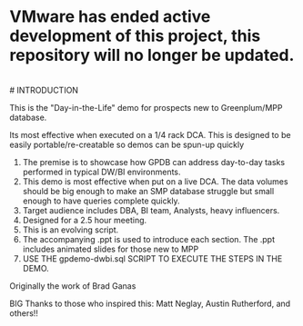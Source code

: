 <h1> VMware has ended active development of this project, this repository will no longer be updated.</h1><br># INTRODUCTION

This is the "Day-in-the-Life" demo for prospects new to Greenplum/MPP database. 

Its most effective when executed on a 1/4 rack DCA.  This is designed to be easily portable/re-creatable so demos can be spun-up quickly

1. The premise is to showcase how GPDB can address day-to-day tasks performed in typical DW/BI environments.  
2. This demo is most effective when put on a live DCA.  The data volumes should be big enough to make an SMP database struggle but small enough to have queries complete quickly.
3. Target audience includes DBA, BI team, Analysts,  heavy influencers.  
4. Designed for a 2.5 hour meeting.
5. This is an evolving script.
6. The accompanying .ppt is used to introduce each section.  The .ppt includes animated slides for those new to MPP
7. USE THE gpdemo-dwbi.sql SCRIPT TO EXECUTE THE STEPS IN THE DEMO.

Originally the work of Brad Ganas

BIG Thanks to those who inspired this:  Matt Neglay, Austin Rutherford, and others!!
